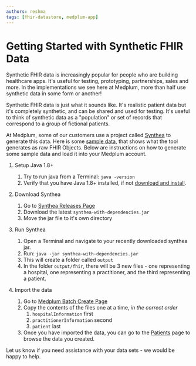 ```yaml
---
authors: reshma
tags: [fhir-datastore, medplum-app]
---
```


# Getting Started with Synthetic FHIR Data

Synthetic FHIR data is increasingly popular for people who are building healthcare apps. It's useful for testing, prototyping, partnerships, sales and more. In the implementations we see here at Medplum, more than half use synthetic data in some form or another!

Synthetic FHIR data is just what it sounds like. It's realistic patient data but it's completely synthetic, and can be shared and used for testing. It's useful to think of synthetic data as a "population" or set of records that correspond to a group of fictional patients.

At Medplum, some of our customers use a project called [Synthea](https://github.com/synthetichealth/synthea) to generate this data. Here is some [sample data](https://github.com/synthetichealth/synthea-sample-data/tree/master/downloads), that shows what the tool generates as raw FHIR Objects. Below are instructions on how to generate some sample data and load it into your Medplum account.

1. Setup Java 1.8+

   1. Try to run java from a Terminal: `java -version`
   2. Verify that you have Java 1.8+ installed, if not [download and install](https://openjdk.java.net/install/).

2. Download Synthea

   1. Go to [Synthea Releases Page](https://github.com/synthetichealth/synthea/releases)
   2. Download the latest `synthea-with-dependencies.jar`
   3. Move the jar file to it's own directory

3. Run Synthea

   1. Open a Terminal and navigate to your recently downloaded synthea jar.
   2. Run: `java -jar synthea-with-dependencies.jar`
   3. This will create a folder called `output`
   4. In the folder `output/fhir`, there will be 3 new files - one representing a hospital, one representing a practitioner, and the third representing a patient.

4. Import the data
   1. Go to [Medplum Batch Create Page](https://app.medplum.com/batch)
   2. Copy the contents of the files one at a time, _in the correct order_
      1. `hospitalInformation` first
      2. `practitionerInformation` second
      3. `patient` last
   3. Once you have imported the data, you can go to the [Patients](https://app.medplum.com/Patient) page to browse the data you created.

Let us know if you need assistance with your data sets - we would be happy to help.
